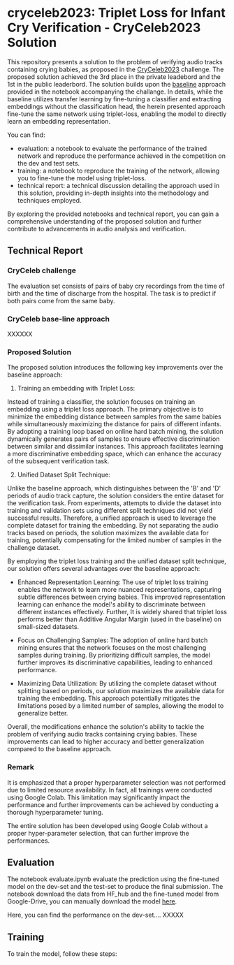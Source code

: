 
# cryceleb2023: Triplet Loss for Infant Cry Verification - CryCeleb2023 Solution

This repository presents a solution to the problem of verifying audio
tracks containing crying babies, as proposed in the [CryCeleb2023](https://huggingface.co/spaces/competitions/CryCeleb2023) challenge.
The proposed solution achieved the 3rd place in the private leadebord and the 1st
in the public leaderbord.
The solution builds upon the [baseline](https://github.com/Ubenwa/cryceleb2023) approach provided in the notebook 
accompanying the challange. 
In details, while the baseline utilizes transfer learning by fine-tuning a classifier and extracting embeddings without the classification head, the herein presented approach fine-tune the same network using triplet-loss, enabling the model to directly learn an embedding representation.

You can find:
- evaluation: a notebook to evaluate the performance of the trained network and reproduce the performance achieved in the competition on the dev and test sets.
- training: a notebook to reproduce the training of the network, allowing you to fine-tune the model using triplet-loss.
- technical report: a technical discussion detailing the approach used in this solution, providing in-depth insights into the methodology and techniques employed.

  
By exploring the provided notebooks and technical report, you can gain a comprehensive understanding of the proposed solution and further contribute to advancements in audio analysis and verification.



## Technical Report

### CryCeleb challenge

The evaluation set consists of pairs of baby cry recordings from the time of birth and the time of discharge from the hospital. The task is to predict if both pairs come from the same baby.

### CryCeleb base-line approach

XXXXXX

### Proposed Solution

The proposed solution introduces the following key improvements over the baseline approach:

1) Training an embedding with Triplet Loss:

Instead of training a classifier, the solution focuses on training an 
embedding using a triplet loss approach. The primary objective is to 
minimize the embedding distance between samples from the same babies
while simultaneously maximizing the distance for pairs of different infants.
By adopting a training loop based on online hard batch mining, the solution
dynamically generates pairs of samples to ensure effective discrimination
between similar and dissimilar instances. This approach facilitates 
learning a more discriminative embedding space, which can enhance the accuracy of the subsequent verification task.

2) Unified Dataset Split Technique:

Unlike the baseline approach, which distinguishes between the 'B' and 'D' 
periods of audio track capture, the solution considers the entire dataset 
for the verification task. From experiments, attempts to divide the dataset 
into training and validation sets using different split techniques 
did not yield successful results. Therefore, a unified
approach is used to leverage the complete dataset for training the embedding. 
By not separating the audio tracks based on periods,
the solution maximizes the available data for training, 
potentially compensating for the limited number of samples 
in the challenge dataset.

By employing the triplet loss training and the unified dataset split 
technique, our solution offers several advantages over the baseline approach:

- Enhanced Representation Learning: The use of triplet loss training enables
the network to learn more nuanced representations, capturing subtle
differences between crying babies. This improved representation learning
can enhance the model's ability to discriminate between different 
instances effectively. Further, It is widely shared that triplet loss performs
better than Additive Angular Margin (used in the baseline) on small-sized datasets.

- Focus on Challenging Samples: The adoption of online hard batch mining
ensures that the network focuses on the most challenging samples during
training. By prioritizing difficult samples, the model further improves
its discriminative capabilities, leading to enhanced performance.

- Maximizing Data Utilization: By utilizing the complete dataset without 
splitting based on periods, our solution maximizes the available data for
training the embedding. This approach potentially mitigates the limitations
posed by a limited number of samples, allowing the model to generalize
better.

Overall, the modifications enhance the solution's ability to tackle the problem of
verifying audio tracks containing crying babies. These improvements can lead to higher 
accuracy and better generalization compared to the baseline approach.

### Remark
It is emphasized that a proper hyperparameter selection was not performed due to limited resource availability. In fact, all trainings were conducted using Google Colab. This limitation may significantly impact the performance and further improvements can be achieved by conducting a thorough hyperparameter tuning.


The entire solution has been developed using Google Colab without a proper
hyper-parameter selection, that can further improve the performances.



## Evaluation
The notebook evaluate.ipynb evaluate the prediction using the fine-tuned model on the dev-set and the test-set to produce the final submission.
The notebook download the data from HF_hub and the fine-tuned model from Google-Drive, you can manually download the model [here](https://drive.google.com/file/d/1eZnYIlL5ZrLKoqBoEUow9M_EfX1Xt0MQ/view?usp=sharing).

Here, you can find the performance on the dev-set.... XXXXX


## Training

To train the model, follow these steps:
